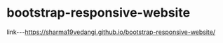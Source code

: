 # bootstrap-responsive-website
link---https://sharma19vedangi.github.io/bootstrap-responsive-website/
